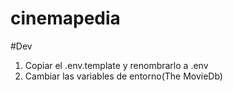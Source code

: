 # cinemapedia

#Dev

1. Copiar el .env.template y renombrarlo a .env
2. Cambiar las variables de entorno(The MovieDb)
